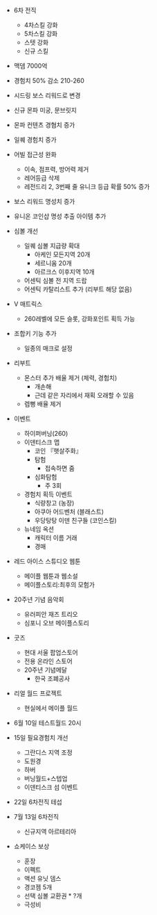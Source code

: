 -   6차 전직
    -   4차스킬 강화
    -   5차스킬 강화
    -   스텟 강화
    -   신규 스킬  


-   맥뎀 7000억
-   경험치 50% 감소 210-260
-   시드링 보스 리워드로 변경
-   신규 몬파 미궁, 문브릿지
-   몬파 컨텐츠 경혐치 증가
-   일퀘 경험치 증가
-   어빌 접근성 완화
    -   이속, 점프력, 방어력 제거
    -   레어등급 삭제
    -   레전드리 2, 3번째 줄 유니크 등급 확률 50% 증가
-   보스 리워드 명성치 증가
-   유니온 코인샵 명성 추출 아이템 추가
-   심볼 개선
    -   일퀘 심볼 지급량 확대
        -   아케인 모든지역 20개
        -   세르니움 20개
        -   아르크스 이후지역 10개
    -   어센틱 심볼 전 지역 드랍
    -   어센틱 카탈리스트 추가 (리부트 해당 없음)
-   V 매트릭스

    -   260레벨에 모든 슬롯, 강화포인트 획득 가능

-   조합키 기능 추가

    -   일종의 매크로 설정

-   리부트

    -   몬스터 추가 배율 제거 (체력, 경험치)
        -   개손해
        -   근데 같은 자리에서 재획 오래할 수 있음
    -   렙뻥 배율 제거

-   이벤트
    -   하이퍼버닝(260)
    -   이덴티스크 맵
        -   코인 『햇살주화』
        -   탐험
            -   접속하면 줌
        -   심화탐험
            -   주 3회
    -   경험치 획득 이벤트
        -   식량창고 (농장)
        -   아쿠아 어드벤처 (블래스트)
        -   우당탕탕 이덴 친구들 (코인스킬)
    -   뉴네임 옥션
        -   캐릭터 이름 거래
        -   경매
-   레드 아이스 스튜디오 웹툰
    -   메이플 웹툰과 웹소설
    -   메이플스토리:최후의 모험가
-   20주년 기념 음악회
    -   유러피안 재즈 트리오
    -   심포니 오브 메이플스토리
-   굿즈
    -   현대 서울 팝업스토어
    -   전용 온라인 스토어
    -   20주년 기념메달
        -   한국 조폐공사
-   리얼 월드 프로젝트

    -   현실에서 메이플 월드

-   6월 10일 테스트월드 20시
-   15일 필요경험치 개선

    -   그란디스 지역 조정
    -   도원경
    -   하버
    -   버닝월드+스텝업
    -   이덴티스크 섬 이벤트

-   22일 6차전직 테섭
-   7월 13일 6차전직

    -   신규지역 아르테리아

-   쇼케이스 보상
    -   훈장
    -   이펙트
    -   액션 유닛 뎀스
    -   경코젬 5개
    -   선택 심볼 교환권 \* ?개
    -   극성비
